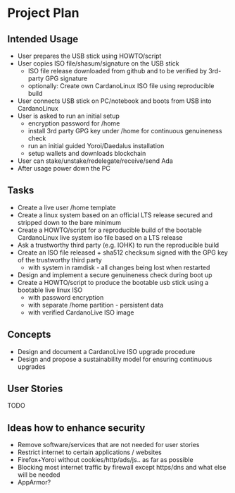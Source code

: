 # Project Plan

## Intended Usage

* User prepares the USB stick using HOWTO/script
* User copies ISO file/shasum/signature on the USB stick
  * ISO file release downloaded from github and to be verified by 3rd-party GPG signature
  * optionally: Create own CardanoLinux ISO file using reproducible build
* User connects USB stick on PC/notebook and boots from USB into CardanoLinux
* User is asked to run an initial setup
  * encryption password for /home
  * install 3rd party GPG key under /home for continuous genuineness check
  * run an initial guided Yoroi/Daedalus installation
  * setup wallets and downloads blockchain
* User can stake/unstake/redelegate/receive/send Ada
* After usage power down the PC

## Tasks

* Create a live user /home template
* Create a linux system based on an official LTS release secured and stripped down to the bare minimum
* Create a HOWTO/script for a reproducible build of the bootable CardanoLinux live system iso file based on a LTS release
* Ask a trustworthy third party (e.g. IOHK) to run the reproducible build
* Create an ISO file released + sha512 checksum signed with the GPG key of the trustworthy third party
  * with system in ramdisk - all changes being lost when restarted
* Design and implement a secure genuineness check during boot up
* Create a HOWTO/script to produce the bootable usb stick using a bootable live linux ISO
  * with password encryption
  * with separate /home partition - persistent data
  * with verified CardanoLive ISO image

## Concepts

* Design and document a CardanoLive ISO upgrade procedure
* Design and propose a sustainability model for ensuring continuous upgrades

## User Stories

 TODO

## Ideas how to enhance security

* Remove software/services that are not needed for user stories
* Restrict internet to certain applications / websites
* Firefox+Yoroi without cookies/http/ads/js.. as far as possible
* Blocking most internet traffic by firewall except https/dns and what else will be needed
* AppArmor?
